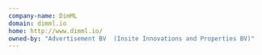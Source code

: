 ```yaml
---
company-name: DimML
domain: dimml.io
home: http://www.dimml.io/
owned-by: "Advertisement BV  (Insite Innovations and Properties BV)"
---
```




